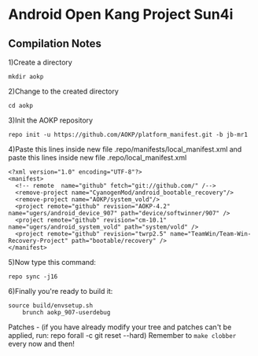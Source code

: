 Android Open Kang Project Sun4i
====================================


Compilation Notes
--------------

1)Create a directory

	mkdir aokp

2)Change to the created directory

	cd aokp

3)Init the AOKP repository

	repo init -u https://github.com/AOKP/platform_manifest.git -b jb-mr1

4)Paste this lines inside new file .repo/manifests/local_manifest.xml
and paste this lines inside new file .repo/local_manifest.xml

	<?xml version="1.0" encoding="UTF-8"?>
	<manifest>
	  <!-- remote  name="github" fetch="git://github.com/" /-->
	  <remove-project name="CyanogenMod/android_bootable_recovery"/>
	  <remove-project name="AOKP/system_vold"/>
	  <project remote="github" revision="AOKP-4.2" name="ugers/android_device_907" path="device/softwinner/907" />
	  <project remote="github" revision="cm-10.1" name="ugers/android_system_vold" path="system/vold" />
	  <project remote="github" revision="twrp2.5" name="TeamWin/Team-Win-Recovery-Project" path="bootable/recovery" />
	</manifest>

5)Now type this command:

	repo sync -j16


6)Finally you're ready to build it:

	source build/envsetup.sh
        brunch aokp_907-userdebug

Patches - (if you have already modify your tree and patches can't be applied, run: repo forall -c git reset --hard)
Remember to `make clobber` every now and then!
